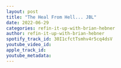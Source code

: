```yaml
---
layout: post
title: "The Heal From Hell... JBL"
date: 2022-06-29
categories: refin-it-up-with-brian-hebner
author: refin-it-up-with-brian-hebner
spotify_track_id: 30I1cfctTsmhv4r5cq4dsV
youtube_video_id: 
apple_track_id: 
youtube_metadata: 
---
```

